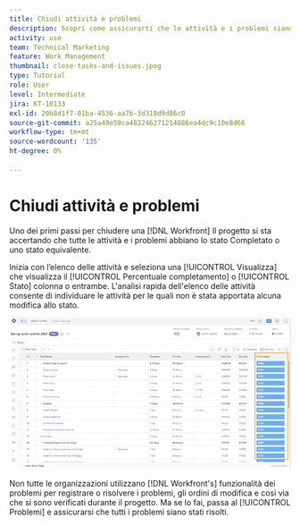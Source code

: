 ```yaml
---
title: Chiudi attività e problemi
description: Scopri come assicurarti che le attività e i problemi siano chiusi prima di chiudere un progetto in [!DNL  Workfront].
activity: use
team: Technical Marketing
feature: Work Management
thumbnail: close-tasks-and-issues.jpeg
type: Tutorial
role: User
level: Intermediate
jira: KT-10133
exl-id: 20b8d1f7-01ba-4536-aa7b-3d318d9d86c0
source-git-commit: a25a49e59ca483246271214886ea4dc9c10e8d66
workflow-type: tm+mt
source-wordcount: '135'
ht-degree: 0%

---
```


# Chiudi attività e problemi

Uno dei primi passi per chiudere una [!DNL Workfront] Il progetto si sta accertando che tutte le attività e i problemi abbiano lo stato Completato o uno stato equivalente.

Inizia con l’elenco delle attività e seleziona una [!UICONTROL Visualizza] che visualizza il [!UICONTROL Percentuale completamento] o [!UICONTROL Stato] colonna o entrambe. L&#39;analisi rapida dell&#39;elenco delle attività consente di individuare le attività per le quali non è stata apportata alcuna modifica allo stato.

![Visualizzazione del progetto [!UICONTROL Percentuale completamento] colonna](assets/planner-fund-close-tasks-and-issues.png)

Non tutte le organizzazioni utilizzano [!DNL Workfront's] funzionalità dei problemi per registrare o risolvere i problemi, gli ordini di modifica e così via che si sono verificati durante il progetto. Ma se lo fai, passa al [!UICONTROL Problemi] e assicurarsi che tutti i problemi siano stati risolti.

<!---
learn more
Update task status
Issue statuses
--->
